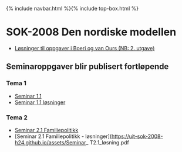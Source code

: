 {% include navbar.html %}{% include top-box.html %}
# SOK-2008 Den nordiske modellen    

* [Løsninger til oppgaver i Boeri og van Ours (NB: 2. utgave)](https://uit-sok-2008-h23.github.io/assets/Solutions_exercises_Boeri_van_Ours.pdf)

## Seminaroppgaver blir publisert fortløpende

### Tema 1
* [Seminar 1.1](https://uit-sok-2008-h24.github.io/assets/seminar_T1_LS.html)
* [Seminar 1.1 løsninger](https://uit-sok-2008-h24.github.io/assets/Seminar_T1_LS_løsning_studenter.html)

### Tema 2
* [Seminar 2.1 Familiepolitikk](https://uit-sok-2008-h24.github.io/assets/Seminar_T2.1.pdf)
* [Seminar 2.1 Familiepolitikk - løsninger](https://uit-sok-2008-h24.github.io/assets/Seminar_ T2.1_løsning.pdf
